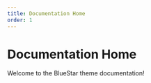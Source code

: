 ```yaml
---
title: Documentation Home
order: 1
---
```


# Documentation Home

Welcome to the BlueStar theme documentation!
